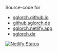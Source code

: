 Source-code for
- [sglorch.github.io](https://sglorch.github.io/)
- [github.sglorch.de](https://github.sglorch.de/)
- [sglorch.netlify.app](https://sglorch.netlify.app/)
- [sglorch.de](https://sglorch.de/)

[![Netlify Status](https://api.netlify.com/api/v1/badges/24e21600-9816-4767-9bb8-321bb0cb2812/deploy-status)](https://app.netlify.com/sites/sglorch/deploys)
